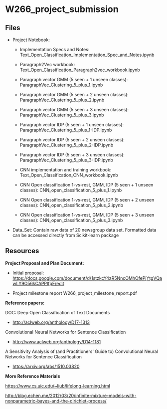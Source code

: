 # W266_project_submission

## Files

* Project Notebook: 

	* Implementation Specs and Notes: Text_Open_Classification_Implementation_Spec_and_Notes.ipynb

	* Paragraph2Vec workbook: Text_Open_Classification_Paragraph2vec_workbook.ipynb
	
	* Paragraph vector GMM (5 seen + 1 unseen classes): ParagraphVec_Clustering_5_plus_1.ipynb

	* Paragraph vector GMM (5 seen + 2 unseen classes): ParagraphVec_Clustering_5_plus_2.ipynb

	* Paragraph vector GMM (5 seen + 3 unseen classes): ParagraphVec_Clustering_5_plus_3.ipynb

	* Paragraph vector IDP (5 seen + 1 unseen classes): ParagraphVec_Clustering_5_plus_1-IDP.ipynb

	* Paragraph vector IDP (5 seen + 2 unseen classes): ParagraphVec_Clustering_5_plus_2-IDP.ipynb

	* Paragraph vector IDP (5 seen + 3 unseen classes): ParagraphVec_Clustering_5_plus_3-IDP.ipynb

	* CNN implementation and training workbook: Text_Open_Classification_CNN_workbook.ipynb

	* CNN Open classification 1-vs-rest, GMM, IDP (5 seen + 1 unseen classes): CNN_open_classification_5_plus_1.ipynb

	* CNN Open classification 1-vs-rest, GMM, IDP (5 seen + 2 unseen classes): CNN_open_classification_5_plus_2.ipynb

	* CNN Open classification 1-vs-rest, GMM, IDP (5 seen + 3 unseen classes): CNN_open_classification_5_plus_3.ipynb


* Data_Set: Contain raw data of 20 newsgroup data set. Formatted data can be accessed directly from Scikit-learn package

## Resources

**Project Proposal and Plan Document:**

* Initial proposal: https://docs.google.com/document/d/1stzkcY4zR5NncOMhOfePjYtgVQawLY9O56kCAPPlfpE/edit

* Project milestone report W266_project_milestone_report.pdf

**Reference papers:**

DOC: Deep Open Classification of Text Documents

* http://aclweb.org/anthology/D17-1313

Convolutional Neural Networks for Sentence Classification

* http://www.aclweb.org/anthology/D14-1181

A Sensitivity Analysis of (and Practitioners' Guide to) Convolutional Neural Networks for Sentence Classification

* https://arxiv.org/abs/1510.03820

**More Reference Materials**

https://www.cs.uic.edu/~liub/lifelong-learning.html

http://blog.echen.me/2012/03/20/infinite-mixture-models-with-nonparametric-bayes-and-the-dirichlet-process/

